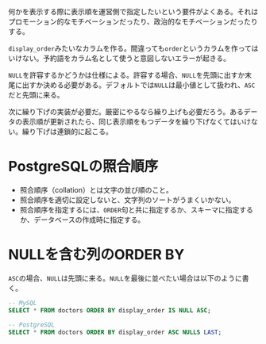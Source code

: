 何かを表示する際に表示順を運営側で指定したいという要件がよくある。それはプロモーション的なモチベーションだったり、政治的なモチベーションだったりする。

`display_order`みたいなカラムを作る。間違っても`order`というカラムを作ってはいけない。予約語をカラム名として使うと意図しないエラーが起きる。

`NULL`を許容するかどうかは仕様による。許容する場合、`NULL`を先頭に出すか末尾に出すか決める必要がある。デフォルトでは`NULL`は最小値として扱われ、`ASC`だと先頭に来る。

次に繰り下げの実装が必要だ。厳密にやるなら繰り上げも必要だろう。あるデータの表示順が更新されたら、同じ表示順をもつデータを繰り下げなくてはいけない。繰り下げは連鎖的に起こる。

# PostgreSQLの照合順序
* 照合順序（collation）とは文字の並び順のこと。
* 照合順序を適切に設定しないと、文字列のソートがうまくいかない。
* 照合順序を指定するには、`ORDER`句と共に指定するか、スキーマに指定するか、データベースの作成時に指定する。

# NULLを含む列のORDER BY
`ASC`の場合、`NULL`は先頭に来る。`NULL`を最後に並べたい場合は以下のように書く。

```sql
-- MySQL
SELECT * FROM doctors ORDER BY display_order IS NULL ASC;

-- PostgreSQL
SELECT * FROM doctors ORDER BY display_order ASC NULLS LAST;
```
